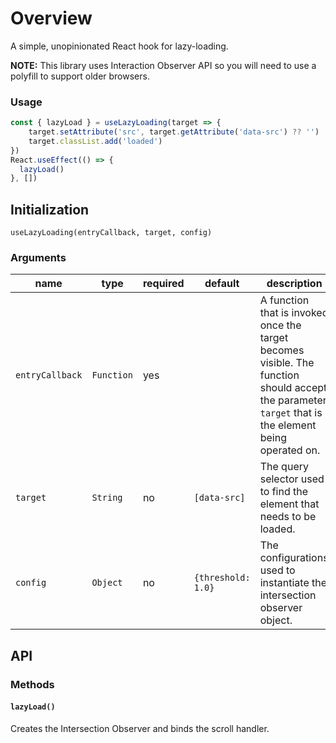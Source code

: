 # Overview
A simple, unopinionated React hook for lazy-loading.

**NOTE:** This library uses Interaction Observer API so you will need to use
a polyfill to support older browsers.

### Usage
```js
const { lazyLoad } = useLazyLoading(target => {
    target.setAttribute('src', target.getAttribute('data-src') ?? '')
    target.classList.add('loaded')
})
React.useEffect(() => {
  lazyLoad()
}, [])
```

## Initialization
`useLazyLoading(entryCallback, target, config)`

### Arguments
| name | type | required | default | description |
|---|---|---|---|---|
|`entryCallback`|`Function`|yes| |A function that is invoked once the target becomes visible. The function should accept the parameter `target` that is the element being operated on.|
|`target`|`String`|no|`[data-src]`|The query selector used to find the element that needs to be loaded.|
|`config`|`Object`|no|`{threshold: 1.0}`|The configurations used to instantiate the intersection observer object.|

## API

### Methods

#### `lazyLoad()`

Creates the Intersection Observer and binds the scroll handler.